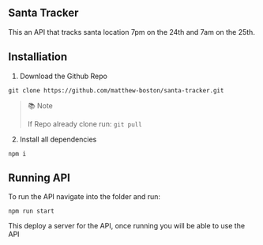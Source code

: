 ## Santa Tracker
This an API that tracks santa location 7pm on the 24th and 7am on the 25th. 

## Installiation
1) Download the Github Repo 
```
git clone https://github.com/matthew-boston/santa-tracker.git
```

> 📚 Note 
>
> If Repo already clone run: `git pull`

2) Install all dependencies
```
npm i 
```

## Running API
To run the API navigate into the folder and run:
```
npm run start
```
This deploy a server for the API, once running you will be able to use the API